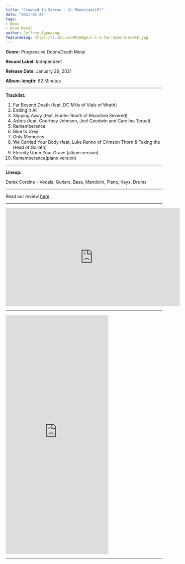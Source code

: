 ```yaml
---
title: "Crowned In Sorrow - In Memoriam(LP)"
date: "2021-01-29"
tags:
- News
- Doom Metal
author: Jeffrey Agyepong
featuredimg: https://i.ibb.co/WPjBBgh/c-i-s-far-beyond-death.jpg
---
```


**Genre:** Progressive Doom/Death Metal

**Record Label:** Independent

**Release Date:** January 29, 2021

**Album-length:** 62 Minutes

<hr>



**Tracklist:**

1. Far Beyond Death (feat. DC Mills of Vials of Wrath)
2. Ending It All 
3. Slipping Away (feat. Hunter Routh of Bloodline Severed)
4. Ashes (feat. Courtney Johnson, Joel Goodwin and Carolina Teruel)
5. Rememberance
6. Blue to Grey
7. Only Memories
8. We Carried Your Body (feat. Luke Renno of Crimson Thorn & Taking the Head of Goliath)
9. Eternity Upon Your Grave (album version)
10. Rememberance(piano version)

<hr>

**Lineup:**

Derek Corzine - Vocals, Guitars, Bass, Mandolin, Piano, Keys, Drums



<hr>

Read our review [here](https://beyondthegravemusic.com/2021/02/19/review-crowned-in-sorrow-in-memoriam/)



<hr>
<div class="video-container"><iframe src="https://www.youtube.com/embed/febTg3fKM9k" width="560" height="315" frameborder="0"></iframe></div>

<hr>

<iframe style="border: 0; width: 330px; height: 766px;" src="https://bandcamp.com/EmbeddedPlayer/album=3443421701/size=large/bgcol=ffffff/linkcol=0687f5/transparent=true/" seamless><a href="https://crownedinsorrow.bandcamp.com/album/in-memoriam">In Memoriam by Crowned in Sorrow</a></iframe>

<hr>


